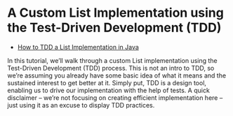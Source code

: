 # A Custom List Implementation using the Test-Driven Development (TDD)
- [How to TDD a List Implementation in Java](https://www.baeldung.com/java-test-driven-list)

In this tutorial, we’ll walk through a custom List implementation using the Test-Driven Development (TDD) process.
This is not an intro to TDD, so we’re assuming you already have some basic idea of what it means and the sustained interest to get better at it.
Simply put, TDD is a design tool, enabling us to drive our implementation with the help of tests.
A quick disclaimer – we’re not focusing on creating efficient implementation here – just using it as an excuse to display TDD practices.